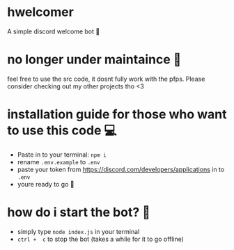 # hwelcomer
A simple discord welcome bot 👋

# no longer under maintaince 🤔
feel free to use the src code, it dosnt fully work with the pfps.
Please consider checking out my other projects tho <3

# installation guide for those who want to use this code ‍💻
- Paste in to your terminal: `npm i`
- rename `.env.example` to `.env`
- paste your token from https://discord.com/developers/applications in to `.env`
- youre ready to go 👋

# how do i start the bot? 🤔
- simply type `node index.js` in your terminal
- `ctrl +  c` to stop the bot (takes a while for it to go offline)
